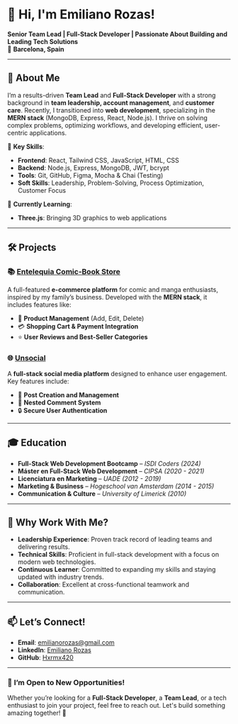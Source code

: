 # 👋 **Hi, I'm Emiliano Rozas!**

**Senior Team Lead | Full-Stack Developer | Passionate About Building and Leading Tech Solutions**  
📍 **Barcelona, Spain**

---

## 🚀 **About Me**

I’m a results-driven **Team Lead** and **Full-Stack Developer** with a strong background in **team leadership, account management**, and **customer care**. Recently, I transitioned into **web development**, specializing in the **MERN stack** (MongoDB, Express, React, Node.js). I thrive on solving complex problems, optimizing workflows, and developing efficient, user-centric applications.

🔹 **Key Skills**:  
- **Frontend**: React, Tailwind CSS, JavaScript, HTML, CSS  
- **Backend**: Node.js, Express, MongoDB, JWT, bcrypt  
- **Tools**: Git, GitHub, Figma, Mocha & Chai (Testing)  
- **Soft Skills**: Leadership, Problem-Solving, Process Optimization, Customer Focus  

🔹 **Currently Learning**:  
- **Three.js**: Bringing 3D graphics to web applications  

---

## 🛠️ **Projects**

### 📚 **[Entelequia Comic-Book Store](https://github.com/Hxrmx420/Entelequia-E-commerce)**

A full-featured **e-commerce platform** for comic and manga enthusiasts, inspired by my family’s business. Developed with the **MERN stack**, it includes features like:

- 🛒 **Product Management** (Add, Edit, Delete)  
- 💳 **Shopping Cart & Payment Integration**  
- ⭐ **User Reviews and Best-Seller Categories**  

### 🌐 **[Unsocial](https://github.com/Hxrmx420/Unsocial--Social-Network)**

A **full-stack social media platform** designed to enhance user engagement. Key features include:

- 📝 **Post Creation and Management**  
- 💬 **Nested Comment System**  
- 🔒 **Secure User Authentication**  

---

## 🎓 **Education**

- **Full-Stack Web Development Bootcamp** – *ISDI Coders (2024)*  
- **Máster en Full-Stack Web Development** – *CIPSA (2020 - 2021)*  
- **Licenciatura en Marketing** – *UADE (2012 - 2019)*  
- **Marketing & Business** – *Hogeschool van Amsterdam (2014 - 2015)*  
- **Communication & Culture** – *University of Limerick (2010)*  

---

## 🌟 **Why Work With Me?**

- **Leadership Experience**: Proven track record of leading teams and delivering results.  
- **Technical Skills**: Proficient in full-stack development with a focus on modern web technologies.  
- **Continuous Learner**: Committed to expanding my skills and staying updated with industry trends.  
- **Collaboration**: Excellent at cross-functional teamwork and communication.

---

## 📫 **Let’s Connect!**

- **Email**: [emilianorozas@gmail.com](mailto:emilianorozas@gmail.com)  
- **LinkedIn**: [Emiliano Rozas](https://www.linkedin.com/in/emilianorozas/)  
- **GitHub**: [Hxrmx420](https://github.com/Hxrmx420)

---

### 💬 **I’m Open to New Opportunities!**

Whether you’re looking for a **Full-Stack Developer**, a **Team Lead**, or a tech enthusiast to join your project, feel free to reach out. Let's build something amazing together! 🚀


<!---
Hxrmx420/Hxrmx420 is a ✨ special ✨ repository because its `README.md` (this file) appears on your GitHub profile.
You can click the Preview link to take a look at your changes.
--->
